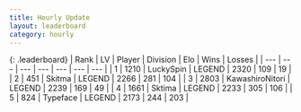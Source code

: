 ```yaml
---
title: Hourly Update
layout: leaderboard
category: hourly
---
```


{: .leaderboard}
| Rank | LV | Player | Division | Elo | Wins | Losses |
| --- | --- | --- | --- | --- | --- | --- |
| <span data-change="0">1</span> | 1210 | <span title="ID: 498412">LuckySpin</span> | LEGEND | <span data-change="0">2320</span> | <span data-change="0">109</span> | <span data-change="0">19</span> |
| <span data-change="1">2</span> | 451 | <span title="ID: 402846">Skitma</span> | LEGEND | <span data-change="20">2266</span> | <span data-change="4">281</span> | <span data-change="0">104</span> |
| <span data-change="1">3</span> | 2803 | <span title="ID: 164871">KawashiroNitori</span> | LEGEND | <span data-change="0">2239</span> | <span data-change="0">169</span> | <span data-change="0">49</span> |
| <span data-change="-2">4</span> | 1661 | <span title="ID: 353063">Sktima</span> | LEGEND | <span data-change="-30">2233</span> | <span data-change="3">305</span> | <span data-change="3">106</span> |
| <span data-change="5">5</span> | 824 | <span title="ID: 628233">Typeface</span> | LEGEND | <span data-change="33">2173</span> | <span data-change="6">244</span> | <span data-change="1">203</span> |